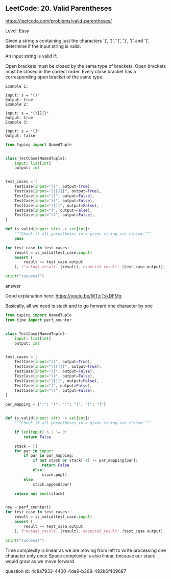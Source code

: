 ## LeetCode: 20. Valid Parentheses

https://leetcode.com/problems/valid-parentheses/

Level: Easy

Given a string s containing just the characters '(', ')', '{', '}', '[' and ']', determine if the input string is valid.

An input string is valid if:

Open brackets must be closed by the same type of brackets.
Open brackets must be closed in the correct order.
Every close bracket has a corresponding open bracket of the same type.

```
Example 1:

Input: s = "()"
Output: true
Example 2:

Input: s = "()[]{}"
Output: true
Example 3:

Input: s = "(]"
Output: false
```


```python
from typing import NamedTuple


class TestCase(NamedTuple):
    input: list[int]
    output: int


test_cases = [
    TestCase(input="()", output=True),
    TestCase(input="()[]{}", output=True),
    TestCase(input="(]", output=False),
    TestCase(input=")(", output=False),
    TestCase(input="([)]", output=False),
    TestCase(input="]", output=False),
    TestCase(input="((", output=False),
]

def is_valid(input: str) -> set[int]:
    """Check if all parentheses in a given string are closed."""
    pass

for test_case in test_cases:
    result = is_valid(test_case.input)
    assert (
        result == test_case.output
    ), f"actual_result: {result}, expected_result: {test_case.output}, input: {test_case.input}"

print("success!")
```


answer


Good explanation here:
https://youtu.be/WTzjTskDFMg

Basically, all we need is stack and to go forward one character by one

```python
from typing import NamedTuple
from time import perf_counter


class TestCase(NamedTuple):
    input: list[int]
    output: int


test_cases = [
    TestCase(input="()", output=True),
    TestCase(input="()[]{}", output=True),
    TestCase(input="(]", output=False),
    TestCase(input=")(", output=False),
    TestCase(input="([)]", output=False),
    TestCase(input="]", output=False),
    TestCase(input="((", output=False),
]

par_mapping = {")": "(", "]": "[", "}": "{"}


def is_valid(input: str) -> set[int]:
    """Check if all parentheses in a given string are closed."""

    if len(input) % 2 != 0:
        return False

    stack = []
    for par in input:
        if par in par_mapping:
            if not stack or stack[-1] != par_mapping[par]:
                return False
            else:
                stack.pop()
        else:
            stack.append(par)

    return not bool(stack)


now = perf_counter()
for test_case in test_cases:
    result = is_valid(test_case.input)
    assert (
        result == test_case.output
    ), f"actual_result: {result}, expected_result: {test_case.output}, input: {test_case.input}"

print("success!")
```

Time complexity is linear as we are moving from left to write processing one character only once
Space complexity is also linear, because our stack would grow as we move forward

question id: 4c8a7933-4400-4de9-b368-492b6f409687